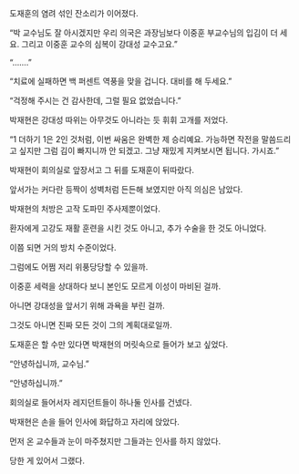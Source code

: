 도재훈의 염려 섞인 잔소리가 이어졌다.

“박 교수님도 잘 아시겠지만 우리 의국은 과장님보다 이중훈 부교수님의 입김이 더 세요. 그리고 이중훈 교수의 심복이 강대성 교수고요.”

“…….”

“치료에 실패하면 백 퍼센트 역풍을 맞을 겁니다. 대비를 해 두세요.”

“걱정해 주시는 건 감사한데, 그럴 필요 없었습니다.”

박재현은 강대성 따위는 아무것도 아니라는 듯 휘휘 고개를 저었다.

“1 더하기 1은 2인 것처럼, 이번 싸움은 완벽한 제 승리예요. 가능하면 작전을 말씀드리고 싶지만 그럼 김이 빠지니까 안 되겠고. 그냥 재밌게 지켜보시면 됩니다. 가시죠.”

박재현이 회의실로 앞장서고 그 뒤를 도재훈이 뒤따랐다.

앞서가는 커다란 등짝이 성벽처럼 든든해 보였지만 아직 의심은 남았다.

박재현의 처방은 고작 도파민 주사제뿐이었다.

환자에게 고강도 재활 훈련을 시킨 것도 아니고, 추가 수술을 한 것도 아니었다.

이쯤 되면 거의 방치 수준이었다.

그럼에도 어쩜 저리 위풍당당할 수 있을까.

이중훈 세력을 상대하다 보니 본인도 모르게 이성이 마비된 걸까.

아니면 강대성을 앞서기 위해 과욕을 부린 걸까.

그것도 아니면 진짜 모든 것이 그의 계획대로일까.

도재훈은 할 수만 있다면 박재현의 머릿속으로 들어가 보고 싶었다.

“안녕하십니까, 교수님.”

“안녕하십니까.”

회의실로 들어서자 레지던트들이 하나둘 인사를 건넸다.

박재현은 손을 들어 인사에 화답하고 자리에 앉았다.

먼저 온 교수들과 눈이 마주쳤지만 그들과는 인사를 하지 않았다.

당한 게 있어서 그랬다.
